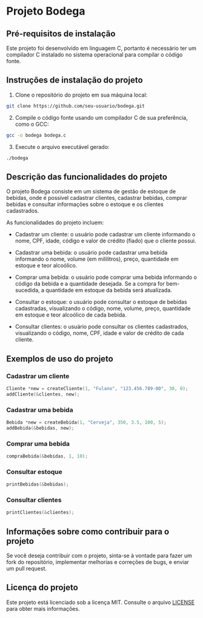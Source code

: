Projeto Bodega
==============

Pré-requisitos de instalação
----------------------------

Este projeto foi desenvolvido em linguagem C, portanto é necessário ter um compilador C instalado no sistema operacional para compilar o código fonte.

Instruções de instalação do projeto
-----------------------------------

1.  Clone o repositório do projeto em sua máquina local:

```bash
git clone https://github.com/seu-usuario/bodega.git
```

2.  Compile o código fonte usando um compilador C de sua preferência, como o GCC:

```bash
gcc -o bodega bodega.c
```

3.  Execute o arquivo executável gerado:

```bash
./bodega
```

Descrição das funcionalidades do projeto
----------------------------------------

O projeto Bodega consiste em um sistema de gestão de estoque de bebidas, onde é possível cadastrar clientes, cadastrar bebidas, comprar bebidas e consultar informações sobre o estoque e os clientes cadastrados.

As funcionalidades do projeto incluem:

*   Cadastrar um cliente: o usuário pode cadastrar um cliente informando o nome, CPF, idade, código e valor de crédito (fiado) que o cliente possui.
    
*   Cadastrar uma bebida: o usuário pode cadastrar uma bebida informando o nome, volume (em mililitros), preço, quantidade em estoque e teor alcoólico.
    
*   Comprar uma bebida: o usuário pode comprar uma bebida informando o código da bebida e a quantidade desejada. Se a compra for bem-sucedida, a quantidade em estoque da bebida será atualizada.
    
*   Consultar o estoque: o usuário pode consultar o estoque de bebidas cadastradas, visualizando o código, nome, volume, preço, quantidade em estoque e teor alcoólico de cada bebida.
    
*   Consultar clientes: o usuário pode consultar os clientes cadastrados, visualizando o código, nome, CPF, idade e valor de crédito de cada cliente.
    

Exemplos de uso do projeto
--------------------------

### Cadastrar um cliente

```c
Cliente *new = createCliente(1, "Fulano", "123.456.789-00", 30, 0);
addCliente(&clientes, new);
```

### Cadastrar uma bebida

```c
Bebida *new = createBebida(1, "Cerveja", 350, 3.5, 100, 5);
addBebida(&bebidas, new);
```

### Comprar uma bebida

```c
compraBebida(&bebidas, 1, 10);
```

### Consultar estoque

```c
printBebidas(&bebidas);
```

### Consultar clientes

```c
printClientes(&clientes);
```

Informações sobre como contribuir para o projeto
------------------------------------------------

Se você deseja contribuir com o projeto, sinta-se à vontade para fazer um fork do repositório, implementar melhorias e correções de bugs, e enviar um pull request.

Licença do projeto
------------------

Este projeto está licenciado sob a licença MIT. Consulte o arquivo [LICENSE](LICENSE) para obter mais informações.
